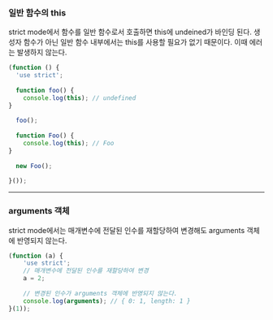 ### 일반 함수의 this
strict mode에서 함수를 일반 함수로서 호출하면 this에 undeined가 바인딩 된다. 생성자 함수가 아닌 일반 함수 내부에서는 this를 사용할 필요가 없기 때문이다. 이때 에러는 발생하지 않는다.

```javascript
(function () {  
  'use strict';  
  
  function foo() {  
    console.log(this); // undefined   
}  
  
  foo();  
  
  function Foo() {  
    console.log(this); // Foo   
}  
  
  new Foo();  
  
}());
```

---

### arguments 객체
strict mode에서는 매개변수에 전달된 인수를 재할당하여 변경해도 arguments 객체에 반영되지 않는다.

```javascript
(function (a) {  
	'use strict';  
	// 매개변수에 전달된 인수를 재할당하여 변경 
	a = 2;
	
	// 변경된 인수가 arguments 객체에 반영되지 않는다.
	console.log(arguments); // { 0: 1, length: 1 } 
}(1));
```